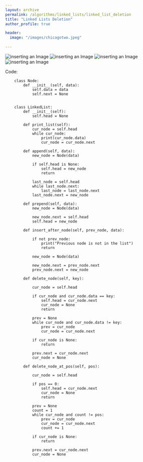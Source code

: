 ```yaml
---
layout: archive
permalink: /algorithms/linked_lists/linked_list_deletion
title: "Linked Lists Deletion"
author_profile: true

header:
  image: "/images/chicagotwo.jpeg"
  
---
```


![inserting an Image](/images/Linked_Lists/deletion/Page1.jpg)
![inserting an Image](/images/Linked_Lists/deletion/Page2.jpg)
![inserting an Image](/images/Linked_Lists/deletion/Page3.jpg)
![inserting an Image](/images/Linked_Lists/deletion/Page4.jpg)

Code:

        class Node:
            def __init__(self, data):
                self.data = data
                self.next = None


        class LinkedList:
            def __init__(self):
                self.head = None

            def print_list(self):
                cur_node = self.head
                while cur_node:
                    print(cur_node.data)
                    cur_node = cur_node.next

            def append(self, data):
                new_node = Node(data)

                if self.head is None:
                    self.head = new_node
                    return

                last_node = self.head
                while last_node.next:
                    last_node = last_node.next
                last_node.next = new_node

            def prepend(self, data):
                new_node = Node(data)

                new_node.next = self.head
                self.head = new_node

            def insert_after_node(self, prev_node, data):

                if not prev_node:
                    print("Previous node is not in the list")
                    return 

                new_node = Node(data)

                new_node.next = prev_node.next
                prev_node.next = new_node

            def delete_node(self, key):

                cur_node = self.head

                if cur_node and cur_node.data == key:
                    self.head = cur_node.next
                    cur_node = None
                    return

                prev = None 
                while cur_node and cur_node.data != key:
                    prev = cur_node
                    cur_node = cur_node.next

                if cur_node is None:
                    return 

                prev.next = cur_node.next
                cur_node = None

            def delete_node_at_pos(self, pos):

                cur_node = self.head

                if pos == 0:
                    self.head = cur_node.next
                    cur_node = None
                    return

                prev = None
                count = 1
                while cur_node and count != pos:
                    prev = cur_node 
                    cur_node = cur_node.next
                    count += 1

                if cur_node is None:
                    return 

                prev.next = cur_node.next
                cur_node = None

